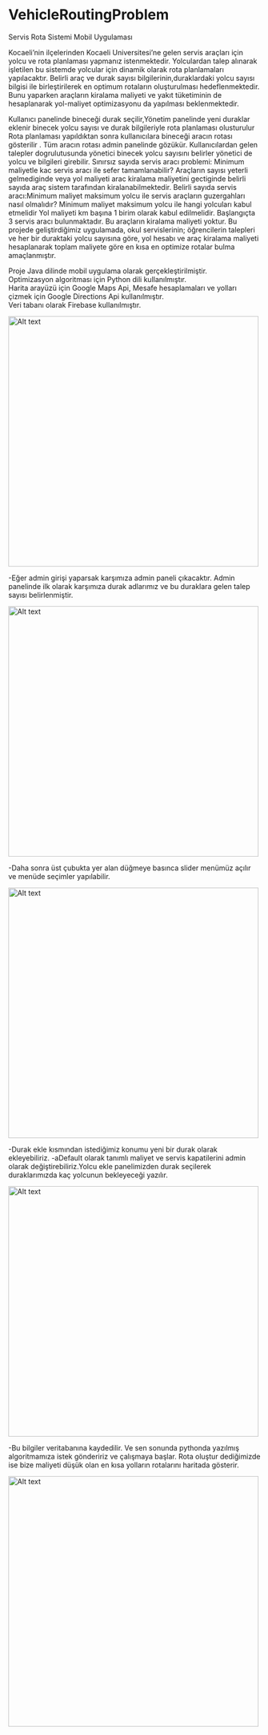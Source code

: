 # VehicleRoutingProblem
 Servis Rota Sistemi Mobil Uygulaması
 
Kocaeli’nin ilçelerinden Kocaeli Universitesi’ne gelen servis araçları için yolcu ve rota planlaması yapmanız istenmektedir. Yolculardan talep alınarak işletilen bu sistemde yolcular için dinamik olarak rota planlamaları yapılacaktır. Belirli araç ve durak sayısı bilgilerinin,duraklardaki yolcu sayısı bilgisi ile birleştirilerek en optimum rotaların oluşturulması hedeflenmektedir. Bunu yaparken araçların kiralama maliyeti ve yakıt tüketiminin de hesaplanarak yol-maliyet optimizasyonu da yapılması beklenmektedir.

Kullanıcı panelinde bineceği durak seçilir,Yönetim panelinde yeni duraklar eklenir binecek yolcu sayısı ve durak bilgileriyle rota planlaması olusturulur
Rota planlaması yapıldıktan sonra kullanıcılara bineceği aracın rotası gösterilir . Tüm aracın rotası admin panelinde gözükür.
Kullanıcılardan gelen talepler dogrulutusunda yönetici binecek yolcu sayısını belirler yönetici de yolcu ve bilgileri girebilir. Sınırsız sayıda servis aracı problemi: Minimum maliyetle kac servis aracı ile sefer tamamlanabilir?
Araçların sayısı yeterli gelmediginde veya yol maliyeti arac kiralama maliyetini gectiginde belirli sayıda araç sistem tarafından kiralanabilmektedir.
Belirli sayıda servis aracı:Minimum maliyet maksimum yolcu ile servis araçların guzergahları nasıl olmalıdır?
Minimum maliyet maksimum yolcu ile hangi yolcuları kabul etmelidir
Yol maliyeti km başına 1 birim olarak kabul edilmelidir.
Başlangıçta 3 servis aracı bulunmaktadır. Bu araçların kiralama maliyeti yoktur.
Bu projede geliştirdiğimiz uygulamada, okul servislerinin; öğrencilerin talepleri ve her bir duraktaki yolcu sayısına göre, yol hesabı ve araç kiralama maliyeti hesaplanarak toplam maliyete göre en kısa en optimize rotalar bulma amaçlanmıştır.

Proje Java dilinde mobil uygulama olarak gerçekleştirilmiştir. \
Optimizasyon algoritması için Python dili kullanılmıştır. \
Harita arayüzü için Google Maps Api, Mesafe hesaplamaları ve yolları çizmek için Google Directions Api kullanılmıştır. \
Veri tabanı olarak Firebase kullanılmıştır.

  <img
  src="/images/1.png"
  alt="Alt text"
  title="Optional title"
  style="display: inline-block; margin: 0 auto; width: 500px"> 
  
  -Eğer admin girişi yaparsak karşımıza admin paneli çıkacaktır. Admin panelinde ilk olarak karşımıza durak adlarımız ve bu duraklara gelen talep sayısı belirlenmiştir.
  
  
  <img
  src="/images/2.png"
  alt="Alt text"
  title="Optional title"
  style="display: inline-block; margin: 0 auto; width: 500px"> 
  
  -Daha sonra üst çubukta yer alan düğmeye basınca slider menümüz açılır ve menüde seçimler yapılabilir.
  
  
  <img
  src="/images/3.png"
  alt="Alt text"
  title="Optional title"
  style="display: inline-block; margin: 0 auto; width: 500px"> 
  
  -Durak ekle kısmından istediğimiz konumu yeni bir durak olarak ekleyebiliriz.
  -aDefault olarak tanımlı maliyet ve servis kapatilerini admin olarak değiştirebiliriz.Yolcu ekle panelimizden durak seçilerek duraklarımızda kaç yolcunun bekleyeceği yazılır.

  
  
  <img
  src="/images/4.png"
  alt="Alt text"
  title="Optional title"
  style="display: inline-block; margin: 0 auto; width: 500px"> 
  
  -Bu bilgiler veritabanına kaydedilir. Ve sen sonunda pythonda yazılmış algoritmamıza istek göndeririz ve çalışmaya başlar. Rota oluştur dediğimizde ise bize maliyeti düşük olan en kısa yolların rotalarını haritada gösterir.
  
  
  <img
  src="/images/5.png"
  alt="Alt text"
  title="Optional title"
  style="display: inline-block; margin: 0 auto; width: 500px"> 
  
  
